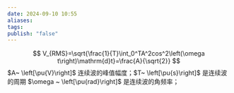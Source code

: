 ```yaml
---
date: 2024-09-10 10:55
aliases: 
tags: 
publish: "false"
---
```

$$
V_{RMS}=\sqrt{\frac{1}{T}\int_0^TA^2cos^2\left(\omega t\right)\mathrm{d}t}=\frac{A}{\sqrt{2}}
$$
$A~ \left[\pu{V}\right]$ 连续波的峰值幅度；$T~ \left[\pu{s}\right]$ 是连续波的周期 $\omega ~ \left[\pu{rad}\right]$ 是连续波的角频率；